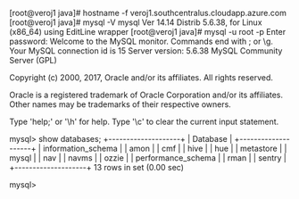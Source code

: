 [root@veroj1 java]# hostname -f
veroj1.southcentralus.cloudapp.azure.com
[root@veroj1 java]# mysql -V
mysql  Ver 14.14 Distrib 5.6.38, for Linux (x86_64) using  EditLine wrapper
[root@veroj1 java]# mysql -u root -p
Enter password: 
Welcome to the MySQL monitor.  Commands end with ; or \g.
Your MySQL connection id is 15
Server version: 5.6.38 MySQL Community Server (GPL)

Copyright (c) 2000, 2017, Oracle and/or its affiliates. All rights reserved.

Oracle is a registered trademark of Oracle Corporation and/or its
affiliates. Other names may be trademarks of their respective
owners.

Type 'help;' or '\h' for help. Type '\c' to clear the current input statement.

mysql> show databases;
+--------------------+
| Database           |
+--------------------+
| information_schema |
| amon               |
| cmf                |
| hive               |
| hue                |
| metastore          |
| mysql              |
| nav                |
| navms              |
| ozzie              |
| performance_schema |
| rman               |
| sentry             |
+--------------------+
13 rows in set (0.00 sec)

mysql> 
